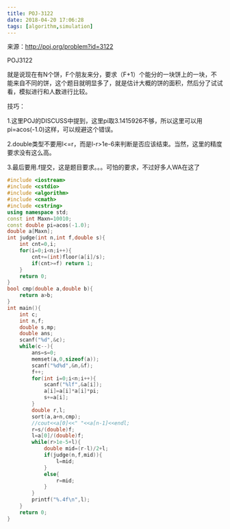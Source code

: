 ```yaml
---
title: POJ-3122
date: 2018-04-20 17:06:28
tags: [algorithm,simulation]
---
```


来源：http://poj.org/problem?id=3122

POJ3122

就是说现在有N个饼，F个朋友来分，要求（F+1）个能分的一块饼上的一块，不能来自不同的饼，这个题目就明显多了，就是估计大概的饼的面积，然后分了试试看，模拟进行和人数进行比较。

技巧：

1.这里POJ的DISCUSS中提到，这里pi取3.1415926不够，所以这里可以用pi=acos(-1.0)这样，可以规避这个错误。

2.double类型不要用l<=r，而是l-r>1e-6来判断是否应该结束。当然，这里的精度要求没有这么高。

3.最后要用.f提交，这是题目要求。。。可怕的要求，不过好多人WA在这了

```cpp
#include <iostream>
#include <cstdio>
#include <algorithm>
#include <cmath>
#include <cstring>
using namespace std;
const int Maxn=10010;
const double pi=acos(-1.0);
double a[Maxn];
int judge(int n,int f,double s){
    int cnt=0,i;
    for(i=0;i<n;i++){
        cnt+=(int)floor(a[i]/s);
        if(cnt>=f) return 1;
    }
    return 0;
}
bool cmp(double a,double b){
    return a>b;
}
int main(){
    int c;
    int n,f;
    double s,mp;
    double ans;
    scanf("%d",&c);
    while(c--){
        ans=s=0;
        memset(a,0,sizeof(a));
        scanf("%d%d",&n,&f);
        f++;
        for(int i=0;i<n;i++){
            scanf("%lf",&a[i]);
            a[i]=a[i]*a[i]*pi;
            s+=a[i];
        }
        double r,l;
        sort(a,a+n,cmp);
        //cout<<a[0]<<" "<<a[n-1]<<endl;
        r=s/(double)f;
        l=a[0]/(double)f;
        while(r>1e-5+l){
            double mid=(r-l)/2+l;
            if(judge(n,f,mid)){
                l=mid;
            }
            else{
                r=mid;
            }
        }
        printf("%.4f\n",l);
    }
    return 0;
}
```